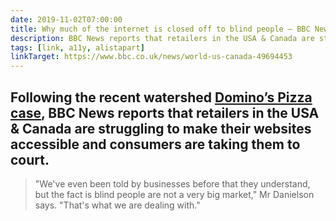 ```yaml
---
date: 2019-11-02T07:00:00
title: Why much of the internet is closed off to blind people – BBC News
description: BBC News reports that retailers in the USA & Canada are struggling to make their websites accessible and consumers are taking them to court.
tags: [link, a11y, alistapart]
linkTarget: https://www.bbc.co.uk/news/world-us-canada-49694453
---
```

Following the recent watershed [Domino’s Pizza case](https://fuzzylogic.me/posts/dominos-lose-appeal-regarding-digital-accessibility/), BBC News reports that retailers in the USA & Canada are struggling to make their websites accessible and consumers are taking them to court.
---

> "We've even been told by businesses before that they understand, but the fact is blind people are not a very big market," Mr Danielson says. "That's what we are dealing with."
